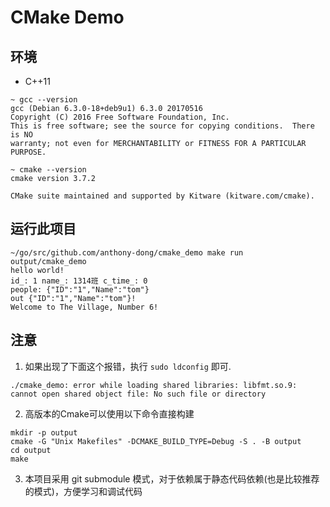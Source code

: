 # CMake Demo

## 环境

- C++11 

```shell
~ gcc --version
gcc (Debian 6.3.0-18+deb9u1) 6.3.0 20170516
Copyright (C) 2016 Free Software Foundation, Inc.
This is free software; see the source for copying conditions.  There is NO
warranty; not even for MERCHANTABILITY or FITNESS FOR A PARTICULAR PURPOSE.

~ cmake --version
cmake version 3.7.2

CMake suite maintained and supported by Kitware (kitware.com/cmake).
```

## 运行此项目

```shell
~/go/src/github.com/anthony-dong/cmake_demo make run
output/cmake_demo
hello world!
id_: 1 name_: 1314班 c_time_: 0
people: {"ID":"1","Name":"tom"}
out {"ID":"1","Name":"tom"}!
Welcome to The Village, Number 6!
```

## 注意

1. 如果出现了下面这个报错，执行 `sudo ldconfig` 即可.

```text
./cmake_demo: error while loading shared libraries: libfmt.so.9: cannot open shared object file: No such file or directory
```

2. 高版本的Cmake可以使用以下命令直接构建

```shell
mkdir -p output
cmake -G "Unix Makefiles" -DCMAKE_BUILD_TYPE=Debug -S . -B output
cd output
make
```

3. 本项目采用 git submodule 模式，对于依赖属于静态代码依赖(也是比较推荐的模式)，方便学习和调试代码